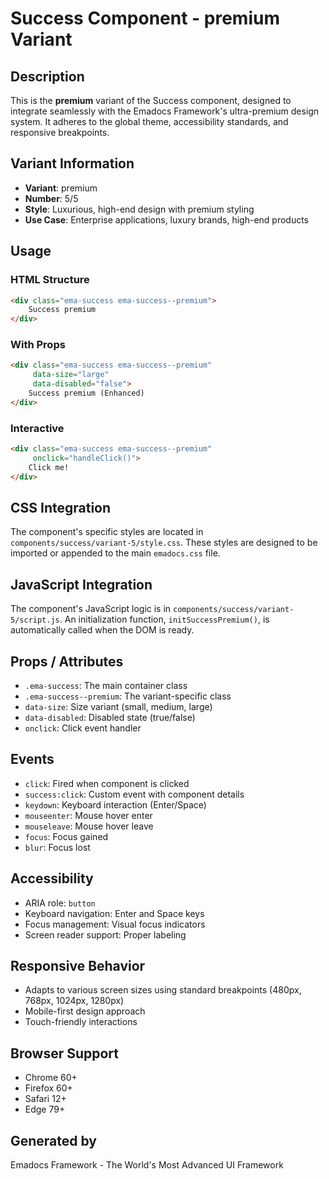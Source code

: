 # Success Component - premium Variant

## Description
This is the **premium** variant of the Success component, designed to integrate seamlessly with the Emadocs Framework's ultra-premium design system. It adheres to the global theme, accessibility standards, and responsive breakpoints.

## Variant Information
- **Variant**: premium
- **Number**: 5/5
- **Style**: Luxurious, high-end design with premium styling
- **Use Case**: Enterprise applications, luxury brands, high-end products

## Usage

### HTML Structure
```html
<div class="ema-success ema-success--premium">
    Success premium
</div>
```

### With Props
```html
<div class="ema-success ema-success--premium" 
     data-size="large" 
     data-disabled="false">
    Success premium (Enhanced)
</div>
```

### Interactive
```html
<div class="ema-success ema-success--premium" 
     onclick="handleClick()">
    Click me!
</div>
```

## CSS Integration
The component's specific styles are located in `components/success/variant-5/style.css`. These styles are designed to be imported or appended to the main `emadocs.css` file.

## JavaScript Integration
The component's JavaScript logic is in `components/success/variant-5/script.js`. An initialization function, `initSuccessPremium()`, is automatically called when the DOM is ready.

## Props / Attributes
- `.ema-success`: The main container class
- `.ema-success--premium`: The variant-specific class
- `data-size`: Size variant (small, medium, large)
- `data-disabled`: Disabled state (true/false)
- `onclick`: Click event handler

## Events
- `click`: Fired when component is clicked
- `success:click`: Custom event with component details
- `keydown`: Keyboard interaction (Enter/Space)
- `mouseenter`: Mouse hover enter
- `mouseleave`: Mouse hover leave
- `focus`: Focus gained
- `blur`: Focus lost

## Accessibility
- ARIA role: `button`
- Keyboard navigation: Enter and Space keys
- Focus management: Visual focus indicators
- Screen reader support: Proper labeling

## Responsive Behavior
- Adapts to various screen sizes using standard breakpoints (480px, 768px, 1024px, 1280px)
- Mobile-first design approach
- Touch-friendly interactions

## Browser Support
- Chrome 60+
- Firefox 60+
- Safari 12+
- Edge 79+

## Generated by
Emadocs Framework - The World's Most Advanced UI Framework
